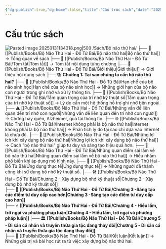 ```yaml
---
{"dg-publish":true,"dg-home":false,"title":"Cấu trúc sách","date":"2025-01-31","tags":["book","books/bo-nao-thu-hai"],"dg-path":"Books/Bộ Não Thứ Hai - Đồ Tử Bái/Cấu trúc sách Bộ Não Thứ Hai.md","permalink":"/books/bo-nao-thu-hai-do-tu-bai/cau-truc-sach-bo-nao-thu-hai/","dgPassFrontmatter":true,"noteIcon":"","updated":"2025-01-31T14:17:28.606+07:00"}
---
```



# Cấu trúc sách
![Pasted image 20250131134318.png|500](/img/user/src/Pasted%20image%2020250131134318.png)
/Sách/Bộ não thứ hai/
├── 📖 [[Publish/Books/Bộ Não Thứ Hai - Đồ Tử Bái/Bộ não thứ hai\|Bộ não thứ hai]] → Tổng quan về sách
├── 📝 [[Publish/Books/Bộ Não Thứ Hai - Đồ Tử Bái/Tóm tắt\|Tóm tắt]] → Tóm tắt nội dung từng chương
├── 📝 [[Publish/Books/Bộ Não Thứ Hai - Đồ Tử Bái/Giới thiệu\|Giới thiệu]] → Giới thiệu nội dung sách
├── 📚 **Chương 1: Tại sao chúng ta cần bộ não thứ hai?**
	├── 🧠 [[Publish/Books/Bộ Não Thứ Hai - Đồ Tử Bái/Hạn chế của bộ não sinh học\|Hạn chế của bộ não sinh học]] →  Những giới hạn của bộ não con người trong ghi nhớ và xử lý thông tin.
	├── 🧠 [[Publish/Books/Bộ Não Thứ Hai - Đồ Tử Bái/Tầm quan trọng của trí nhớ kỹ thuật số\|Tầm quan trọng của trí nhớ kỹ thuật số]] →  Lý do cần một hệ thống hỗ trợ ghi nhớ bên ngoài.
	├── ⚠️ [[Publish/Books/Bộ Não Thứ Hai - Đồ Tử Bái/Những vấn đề liên quan đến trí nhớ con người\|Những vấn đề liên quan đến trí nhớ con người]] → Chứng hay quên, Alzheimer, quá tải thông tin.
	├── 🌐 [[Publish/Books/Bộ Não Thứ Hai - Đồ Tử Bái/Internet không phải là bộ não thứ hai\|Internet không phải là bộ não thứ hai]] →  Phân tích lý do tại sao chỉ dựa vào Internet là chưa đủ.
	├── 📌 [[Publish/Books/Bộ Não Thứ Hai - Đồ Tử Bái/Những lợi ích khi xây dựng bộ não thứ hai\|Những lợi ích khi xây dựng bộ não thứ hai]] → Cách "bộ não thứ hai" giúp tư duy và sáng tạo hiệu quả hơn.
	├── 💬 [[Publish/Books/Bộ Não Thứ Hai - Đồ Tử Bái/Những quan điểm sai lầm về bộ não thứ hai\|Những quan điểm sai lầm về bộ não thứ hai]] → Hiểu nhầm phổ biến khi áp dụng mô hình này.
	├── 📑 [[Publish/Books/Bộ Não Thứ Hai - Đồ Tử Bái/Ứng dụng thực tế\|Ứng dụng thực tế]] → Những người đã thành công khi sử dụng bộ nhớ kỹ thuật số.
├── 🛠️ [[Publish/Books/Bộ Não Thứ Hai - Đồ Tử Bái/Chương 2 - Xây dựng bộ nhớ kỹ thuật số\|Chương 2 - Xây dựng bộ nhớ kỹ thuật số]]	
├── 🚀 **[[Publish/Books/Bộ Não Thứ Hai - Đồ Tử Bái/Chương 3 -Sáng tạo các điểm tư duy cấp cao hơn\|Chương 3 -Sáng tạo các điểm tư duy cấp cao hơn]]**	
├── ⚡ **[[Publish/Books/Bộ Não Thứ Hai - Đồ Tử Bái/Chương 4 - Hiểu lầm, trở ngại và phương pháp luận\|Chương 4 - Hiểu lầm, trở ngại và phương pháp luận]]**	
├── 🏛️ **[[Publish/Books/Bộ Não Thứ Hai - Đồ Tử Bái/Chương 5 - Di sản cá nhân và truyền thừa gia tộc đang thay đổi\|Chương 5 - Di sản cá nhân và truyền thừa gia tộc đang thay đổi]]**	
├── 🎯 [[Publish/Books/Bộ Não Thứ Hai - Đồ Tử Bái/Kết luận\|Kết luận]] → Những giá trị và bài học rút ra từ việc xây dựng bộ não thứ hai.
